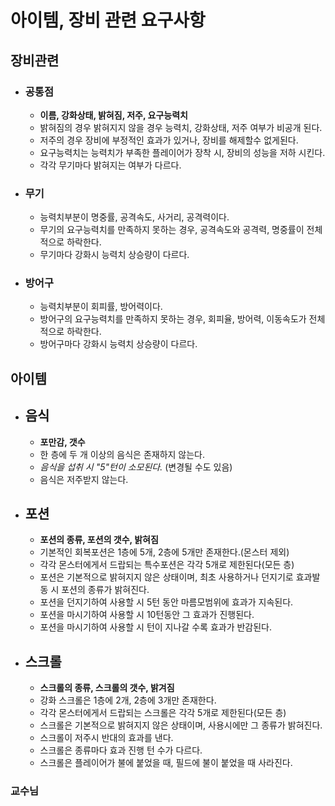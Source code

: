 # 아이템, 장비 관련 요구사항

## 장비관련
 * ### 공통점
    * **이름, 강화상태, 밝혀짐, 저주, 요구능력치**
    * 밝혀짐의 경우 밝혀지지 않을 경우 능력치, 강화상태, 저주 여부가 비공개 된다.
    * 저주의 경우 장비에 부정적인 효과가 있거나, 장비를 해제할수 없게된다.
    * 요구능력치는 능력치가 부족한 플레이어가 장착 시, 장비의 성능을 저하 시킨다.
    * 각각 무기마다 밝혀지는 여부가 다르다.
 * ### 무기
    * 능력치부분이 명중률, 공격속도, 사거리, 공격력이다. 
    * 무기의 요구능력치를 만족하지 못하는 경우, 공격속도와 공격력, 명중률이 전체적으로 하락한다.
    * 무기마다 강화시 능력치 상승량이 다르다.

 * ### 방어구
    * 능력치부분이 회피률, 방어력이다. 
    * 방어구의 요구능력치를 만족하지 못하는 경우, 회피율, 방어력, 이동속도가 전체적으로 하락한다.
    * 방어구마다 강화시 능력치 상승량이 다르다.

## 아이템
 * ## 음식
    * **포만감, 갯수** 
    * 한 층에 두 개 이상의 음식은 존재하지 않는다.
    * *음식을 섭취 시 "5"턴이 소모된다.* (변경될 수도 있음)
    * 음식은 저주받지 않는다.

 * ## 포션
    * **포션의 종류, 포션의 갯수, 밝혀짐**
    * 기본적인 회복포션은 1층에 5개, 2층에 5개만 존재한다.(몬스터 제외)
    * 각각 몬스터에게서 드랍되는 특수포션은 각각 5개로 제한된다(모든 층)
    * 포션은 기본적으로 밝혀지지 않은 상태이며, 최초 사용하거나 던지기로 효과발동 시 포션의 종류가 밝혀진다.
    * 포션을 던지기하여 사용할 시 5턴 동안 마름모범위에 효과가 지속된다.
    * 포션을 마시기하여 사용할 시 10턴동안 그 효과가 진행된다.
    * 포션을 마시기하여 사용할 시 턴이 지나갈 수록 효과가 반감된다.

 * ## 스크롤
    * **스크롤의 종류, 스크롤의 갯수, 밝겨짐**
    * 강화 스크롤은 1층에 2개, 2층에 3개만 존재한다.
    * 각각 몬스터에게서 드랍되는 스크롤은 각각 5개로 제한된다(모든 층)
    * 스크롤은 기본적으로 밝혀지지 않은 상태이며, 사용시에만 그 종류가 밝혀진다.
    * 스크롤이 저주시 반대의 효과를 낸다.
    * 스크롤은 종류마다 효과 진행 턴 수가 다르다.
    * 스크롤은 플레이어가 불에 붙었을 때, 필드에 불이 붙었을 때 사라진다.



### 교수님
